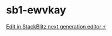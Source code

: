 # sb1-ewvkay

[Edit in StackBlitz next generation editor ⚡️](https://stackblitz.com/~/github.com/CodePhyt/sb1-ewvkay)